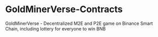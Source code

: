 # GoldMinerVerse-Contracts
GoldMinerVerse - Decentralized M2E and P2E game on Binance Smart Chain, including lottery for everyone to win BNB
